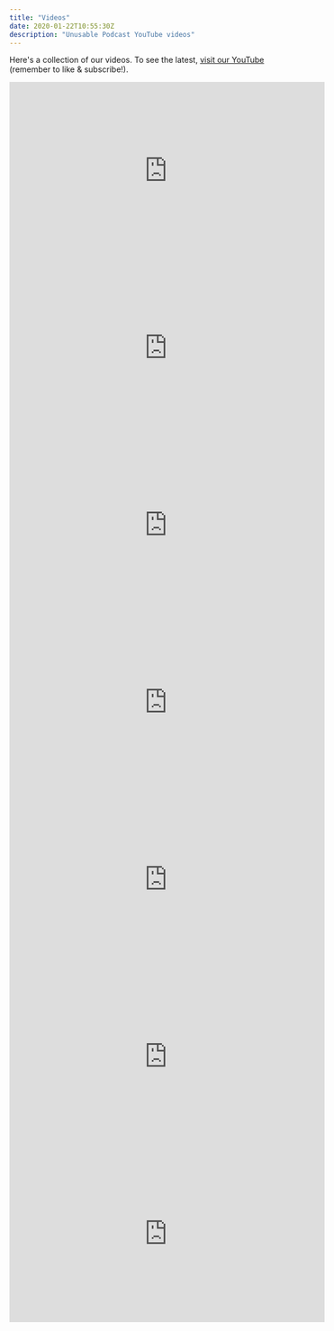```yaml
---
title: "Videos"
date: 2020-01-22T10:55:30Z
description: "Unusable Podcast YouTube videos"
---
```


Here's a collection of our videos. To see the latest, [visit our YouTube](https://www.youtube.com/channel/UCxdO6AuYHzWyjEws2_A2xqA) (remember to like & subscribe!).

<!-- Andy hotel socket -->
<div class="video">
    <iframe width="560" height="315" src="https://www.youtube.com/embed/6kfp-2fb1ic" frameborder="0" allow="accelerometer; autoplay; encrypted-media; gyroscope; picture-in-picture" allowfullscreen></iframe>
</div>

<!-- what makes good error message -->
<div class="video">
    <iframe width="560" height="315" src="https://www.youtube.com/embed/hyIKXlL1mVs" frameborder="0" allow="accelerometer; autoplay; encrypted-media; gyroscope; picture-in-picture" allowfullscreen></iframe>
</div>

<!-- what is usability -->
<div class="video">
    <iframe width="560" height="315" src="https://www.youtube.com/embed/fk17Q8odzP8" frameborder="0" allow="accelerometer; autoplay; encrypted-media; gyroscope; picture-in-picture" allowfullscreen></iframe>
</div>

<!-- washing machine settings -->
<div class="video">
    <iframe width="560" height="315" src="https://www.youtube.com/embed/o9sg1z_bcsU" frameborder="0" allow="accelerometer; autoplay; encrypted-media; gyroscope; picture-in-picture" allowfullscreen></iframe>
</div>

<!-- sink too complicated -->
<div class="video">
    <iframe width="560" height="315" src="https://www.youtube.com/embed/gvtNQOY45HI" frameborder="0" allow="accelerometer; autoplay; encrypted-media; gyroscope; picture-in-picture" allowfullscreen></iframe>
</div>

<!-- user inyerface -->
<div class="video">
    <iframe width="560" height="315" src="https://www.youtube.com/embed/oXz6mPlMNC8" frameborder="0" allow="accelerometer; autoplay; encrypted-media; gyroscope; picture-in-picture" allowfullscreen></iframe>
</div>

<!-- Bug buster -->
<div class="video">
    <iframe width="560" height="315" src="https://www.youtube.com/embed/p3f63t8gAVs" frameborder="0" allow="accelerometer; autoplay; encrypted-media; gyroscope; picture-in-picture" allowfullscreen></iframe>
</div>
